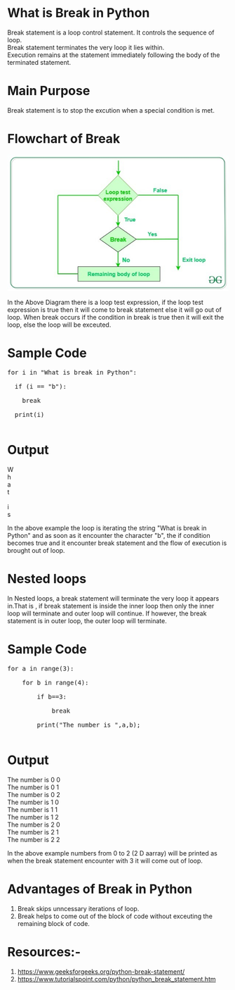 # What is Break in Python

Break statement is a loop control statement. It controls the sequence of loop.<br/>
Break statement terminates the very loop it lies within.<br/>
Execution remains at the statement immediately following the body of the terminated statement.<br/>

# Main Purpose<br/>  
Break statement is to stop the excution when a special condition is met. <br/>

# Flowchart of Break
![](loops_break.jpg)

In the Above Diagram there is a loop test expression, if the loop test expression is true then it will come to break statement else it will go out of loop. When break occurs if the condition in break is true then it will exit the loop, else the loop will be exceuted.

# Sample Code
<pre>
for i in "What is break in Python":<br/>
  if (i == "b"):<br/>
    break<br>
  print(i)<br/>
</pre>  

# Output<br/>
W<br/>
h<br/>
a<br/>
t<br/>
 <br/>
i<br/>
s<br/>

In the above example the loop is iterating the string "What is break in Python" and as soon as it encounter the character "b", the if condition becomes true and it encounter break statement and the flow of execution is brought out of loop.

# Nested loops
In Nested loops, a break statement will terminate the very loop it appears in.That is , if break statement is inside the inner loop then only the inner loop will terminate and outer loop will continue. If however, the break statement is in outer loop, the outer loop will terminate.

# Sample Code
<pre>
for a in range(3):</br>
    for b in range(4):</br>          
        if b==3:</br>    
            break<br/>
        print("The number is ",a,b);<br/>
</pre>        

# Output <br/>
The number is  0 0<br/>
The number is  0 1<br/>
The number is  0 2<br/>
The number is  1 0<br/>
The number is  1 1<br/>
The number is  1 2<br/>
The number is  2 0<br/>
The number is  2 1<br/>
The number is  2 2<br/>

In the above example numbers from 0 to 2 (2 D aarray) will be printed as when the break statement encounter with 3 it will come out of loop.

# Advantages of Break in Python
1. Break skips unncessary iterations of loop.<br/>
2. Break helps to come out of the block of code without exceuting the remaining block of code.<br/>

# Resources:-
1. https://www.geeksforgeeks.org/python-break-statement/<br/>
2. https://www.tutorialspoint.com/python/python_break_statement.htm<br/> 